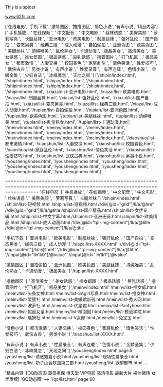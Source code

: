 This is a spider

www.621ii.com

['在线电影', '手机下载', '激情图区', '撸撸图区', '情色小说', '有声小说', '精品内容']
[' 手机播放 ', ' 在线视频 ', ' 中文配音 ', ' 中文电影 ', ' 丝袜诱惑 ', ' 美臀美颜 ', ' 萝莉写真 ', ' 长腿丝袜 ', ' 亚洲电影 ', ' 欧美电影 ', ' 制服丝袜 ', ' 强奸乱伦 ', ' 国产自拍 ', ' 变态另类 ', ' 经典三级 ', ' 成人动漫 ', ' 自拍偷拍 ', ' 亚洲色图 ', ' 欧美色图 ', ' 美腿丝袜 ', ' 清纯唯美 ', ' 乱伦熟女 ', ' 卡通动漫 ', ' 极品美女 ', ' 高清美女 ', ' 美女诱惑 ', ' 推女郎图 ', ' 极品诱惑 ', ' 巨乳诱惑 ', ' 撸管图片 ', ' 打飞机区 ', ' 极品美女 ', ' 都市激情 ', ' 人妻交换 ', ' 校园春色 ', ' 家庭乱伦 ', ' 情色笑话 ', ' 性爱技巧 ', ' 武侠古典 ', ' 另类小说 ', ' 有声小说 ', ' 性爱录音 ', ' 有声连载 ', ' 色情小说 ', ' 金鳞全集 ', ' 少妇白洁 ', ' 冰峰魔恋 ', ' 天地之间 ']
['/shipin/index.html', '/shipin/index.html', '/shipin/index.html', '/shipin/index.html', '/shipin/index.html', '/shipin/index.html', '/shipin/index.html', '/shipin/index.html', '/xiazai/list-亚洲电影.html', '/xiazai/list-欧美电影.html', '/xiazai/list-制服丝袜.html', '/xiazai/list-强奸乱伦.html', '/xiazai/list-国产自拍.html', '/xiazai/list-变态另类.html', '/xiazai/list-经典三级.html', '/xiazai/list-成人动漫.html', '/tupian/list-自拍偷拍.html', '/tupian/list-亚洲色图.html', '/tupian/list-欧美色图.html', '/tupian/list-美腿丝袜.html', '/tupian/list-清纯唯美.html', '/tupian/list-乱伦熟女.html', '/tupian/list-卡通动漫.html', '/meinv/index.html', '/meinv/index.html', '/meinv/index.html', '/meinv/index.html', '/meinv/index.html', '/meinv/index.html', '/meinv/index.html', '/meinv/index.html', '/meinv/index.html', '/xiaoshuo/list-都市激情.html', '/xiaoshuo/list-人妻交换.html', '/xiaoshuo/list-校园春色.html', '/xiaoshuo/list-家庭乱伦.html', '/xiaoshuo/list-情色笑话.html', '/xiaoshuo/list-性爱技巧.html', '/xiaoshuo/list-武侠古典.html', '/xiaoshuo/list-另类小说.html', '/yousheng/index.html', '/yousheng/index.html', '/yousheng/index.html', '/yousheng/index.html', '/yousheng/index.html', '/yousheng/index.html', '/yousheng/index.html', '/yousheng/index.html']

========================================================================================================================
'在线电影'
    [' 手机播放 ', ' 在线视频 ', ' 中文配音 ', ' 中文电影 ', ' 丝袜诱惑 ', ' 美臀美颜 ', ' 萝莉写真 ', ' 长腿丝袜 ']
    '/shipin/index.html'
        /shipin/list-短视频.html
        /shipin/list-短视频.html
            //div[@id="grid"]/li/a/@href
            //div[@id="grid"]/li/a/@title
        /shipin/list-国产精品.html
        /shipin/list-女优专辑.html
        /shipin/list-中文字幕.html
        /shipin/list-亚洲无码.html
        /shipin/list-欧美精品.html
        /shipin/list-成人动漫.html
            //div[@id="tpl-img-content"]/li/a/@title
            //div[@id="tpl-img-content"]/li/a/@title


'手机下载'
    [' 亚洲电影 ', ' 欧美电影 ', ' 制服丝袜 ', ' 强奸乱伦 ', ' 国产自拍 ', ' 变态另类 ', ' 经典三级 ', ' 成人动漫 ']
    '/xiazai/list-XXXX.html'
        '//div[@id="tpl-img-content"]/li/a/@href'
        '//div[@id="tpl-img-content"]/li/a/@title'
            '//input[@id="lin1k0"]/@value'
            '//input[@id="lin1k1"]/@value'

'激情图区'
    [' 自拍偷拍 ', ' 亚洲色图 ', ' 欧美色图 ', ' 美腿丝袜 ', ' 清纯唯美 ', ' 乱伦熟女 ', ' 卡通动漫 ', ' 极品美女 ']
    '/tupian/list-XXXX.html'

'撸撸图区'
    [ ' 高清美女 ', ' 美女诱惑 ', ' 推女郎图 ', ' 极品诱惑 ', ' 巨乳诱惑 ', ' 撸管图片 ', ' 打飞机区 ', ' 极品美女 ']
    '/meinv/index.html'
        /meinv/list-推女郎.html
        /meinv/list-头条女神.html
        /meinv/list-3Agirl写真.html
        /meinv/list-推女神.html
        /meinv/list-爱蜜社.html
        /meinv/list-美媛馆新刊.html
        /meinv/list-秀人网.html
        /meinv/list-波萝社.html
        /meinv/list-优星馆.html
        /meinv/list-Pantyhose.html
        /meinv/list-假面女皇.html
        /meinv/list-嗲囡囡.html
        /meinv/list-模范学院.html
        /meinv/list-魅妍社.html
        /meinv/list-V女郎.html
        /meinv/list-兔宝宝.html

'情色小说'
    [' 都市激情 ', ' 人妻交换 ', ' 校园春色 ', ' 家庭乱伦 ', ' 情色笑话 ', ' 性爱技巧 ', ' 武侠古典 ', ' 另类小说 ']
    '/xiaoshuo/list-XXXX.html'

'有声小说'
    [' 有声小说 ', ' 性爱录音 ', ' 有声连载 ', ' 色情小说 ', ' 金鳞全集 ', ' 少妇白洁 ', ' 冰峰魔恋 ', ' 天地之间 ']
    '/yousheng/index.html'  page:5
        /yousheng/list-诱惑短篇小说.html
        /yousheng/list-现场性爱录音.html
        /yousheng/list-奶子山合欢曲第三部.html
        /yousheng/list-欲望都市.html
        ...

'精品内容'
    [QQ动态图 菠菜担保 博天堂 VIP电影 高清电影 最新大片 裸体赌场 女优发牌]
    'QQ动态图' --> '/qq/list.html' page:68
